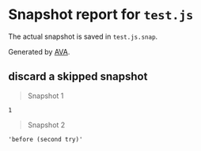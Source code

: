 # Snapshot report for `test.js`

The actual snapshot is saved in `test.js.snap`.

Generated by [AVA](https://avajs.dev).

## discard a skipped snapshot

> Snapshot 1

    1

> Snapshot 2

    'before (second try)'
